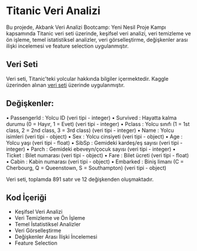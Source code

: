 # Titanic Veri Analizi

Bu projede, Akbank Veri Analizi Bootcamp: Yeni Nesil Proje Kampı kapsamında Titanic veri seti üzerinde, keşifsel veri analizi, veri temizleme ve ön işleme, temel istatistiksel analizler, veri görselleştirme, değişkenler arası ilişki incelemesi ve feature selection uygulanmıştır.

## Veri Seti

Veri seti, Titanic'teki yolcular hakkında bilgiler içermektedir.
Kaggle üzerinden alınan [veri seti](https://www.kaggle.com/c/titanic/data?select=train.csv) üzerinde uygulanmıştır.

## Değişkenler:

• PassengerId : Yolcu ID (veri tipi - integer)
• Survived : Hayatta kalma durumu (0 = Hayır, 1 = Evet) (veri tipi - integer)
• Pclass : Yolcu sınıfı (1 = 1st class, 2 = 2nd class, 3 = 3rd class) (veri tipi - integer)
• Name : Yolcu isimleri (veri tipi - object)
• Sex : Yolcu cinsiyeti (veri tipi - object)
• Age : Yolcu yaşı (veri tipi - float)
• SibSp : Gemideki kardeş/eş sayısı (veri tipi - integer)
• Parch : Gemideki ebeveyn/çocuk sayısı (veri tipi - integer)
• Ticket : Bilet numarası (veri tipi - object)
• Fare : Bilet ücreti (veri tipi - float)
• Cabin : Kabin numarası (veri tipi - object)
• Embarked : Biniş limanı (C = Cherbourg, Q = Queenstown, S = Southampton) (veri tipi - object)

Veri seti, toplamda 891 satır ve 12 değişkenden oluşmaktadır.
 
## Kod İçeriği 
- Keşifsel Veri Analizi
- Veri Temizleme ve Ön İşleme
- Temel İstatistiksel Analizler
- Veri Görselleştirme 
- Değişkenler Arası İlişki İncelemesi
- Feature Selection

